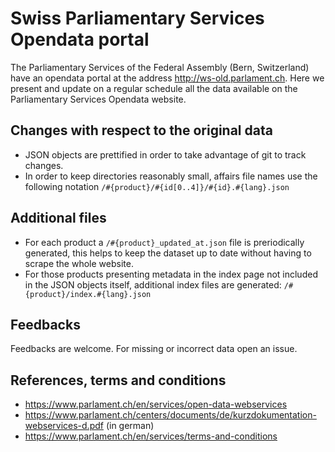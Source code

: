 # Swiss Parliamentary Services Opendata portal
The Parliamentary Services of the Federal Assembly (Bern, Switzerland) have an opendata portal at the address http://ws-old.parlament.ch. Here we present and update on a regular schedule all the data available on the Parliamentary Services Opendata website.

## Changes with respect to the original data
- JSON objects are prettified in order to take advantage of git to track changes.
- In order to keep directories reasonably small, affairs file names use the following notation ``/#{product}/#{id[0..4]}/#{id}.#{lang}.json``

## Additional files
- For each product a ``/#{product}_updated_at.json`` file is preriodically generated, this helps to keep the dataset up to date without having to scrape the whole website. 
- For those products presenting metadata in the index page not included in the JSON objects itself, additional index files are generated: ``/#{product}/index.#{lang}.json``

## Feedbacks
Feedbacks are welcome. For missing or incorrect data open an issue. 

## References, terms and conditions
- https://www.parlament.ch/en/services/open-data-webservices
- https://www.parlament.ch/centers/documents/de/kurzdokumentation-webservices-d.pdf (in german)
- https://www.parlament.ch/en/services/terms-and-conditions
